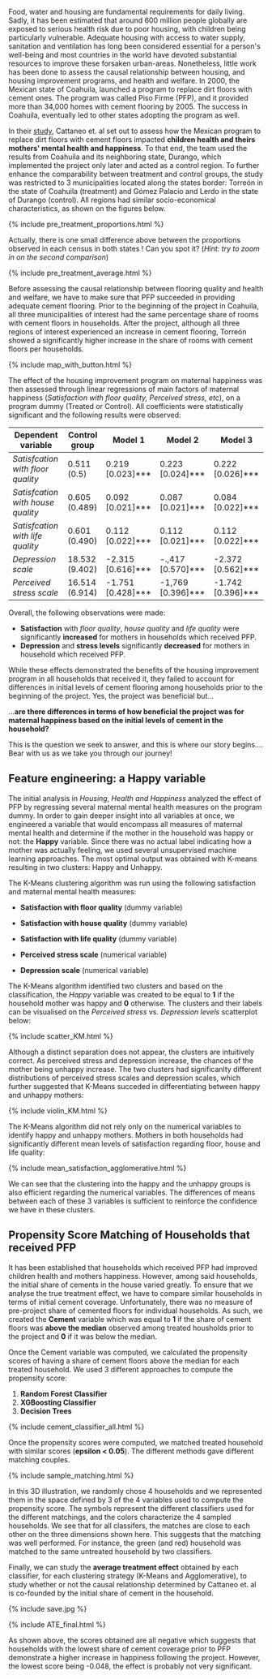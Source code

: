 Food, water and housing are fundamental requirements for daily living. Sadly, it has been estimated that around 600 million people globally are exposed to serious health risk due to poor housing, with children being particularly vulnerable. Adequate housing with access to water supply, sanitation and ventilation has long been considered essential for a person's well-being and most countries in the world have devoted substantial resources to improve these forsaken urban-areas. Nonetheless, little work has been done to assess the causal relationship between housing, and housing improvement programs, and health and welfare. In 2000, the Mexican state of Coahuila, launched a program to replace dirt floors with cement ones. The program was called Piso Firme (PFP), and it provided more than 34,000 homes with cement flooring by 2005. The success in Coahuila, eventually led to other states adopting the program as well.<br/>

In their [study](https://www.aeaweb.org/articles?id=10.1257/pol.1.1.75), Cattaneo et. al set out to assess how the Mexican program to replace dirt floors with cement floors impacted **children health and theirs mothers' mental health and happiness**. To that end, the team used the results from Coahuila and its neighboring state, Durango, which implemented the project only later and acted as a control region. To further enhance the comparability between treatment and control groups, the study was restricted to 3 municipalities located along the states border: Torreón in the state of Coahuila (treatment) and Gómez Palacio and Lerdo in the state of Durango (control). All regions had similar socio-economical characteristics, as shown on the figures below.<br/>

{% include pre_treatment_proportions.html %}

Actually, there is one small difference above between the proportions observed in each census in both states ! Can you spot it? (*Hint: try to zoom in on the second comparison*)

{% include pre_treatment_average.html %}

Before assessing the causal relationship between flooring quality and health and welfare, we have to make sure that PFP succeeded in providing adequate cement flooring. Prior to the beginning of the project in Coahuila, all three municipalities of interest had the same percentage share of rooms with cement floors in households. After the project, although all three regions of interest experienced an increase in cement flooring, Torreón showed a significantly higher increase in the share of rooms with cement floors per households. <br/>

{% include map_with_button.html %}



The effect of the housing improvement program on maternal happiness was then assessed through linear regressions of main factors of maternal happiness (*Satisfaction with floor quality, Perceived stress, etc*), on a program dummy (Treated or Control). All coefficients were statistically significant and the following results were observed:

**Dependent variable** | **Control group** | **Model 1** | **Model 2** | **Model 3**
--- | --- | --- | --- | --- |
*Satisfcation with floor quality* | 0.511 (0.5) | 0.219 [0.023]*** | 0.223 [0.024]*** | 0.222 [0.026]***
*Satisfcation with house quality* | 0.605 (0.489) | 0.092 [0.021]*** | 0.087 [0.021]*** | 0.084 [0.022]*** 
*Satisfcation with life quality* | 0.601 (0.490) | 0.112 [0.022]*** | 0.112 [0.021]*** | 0.112 [0.022]*** 
*Depression scale* | 18.532 (9.402) | -2.315 [0.616]*** | -.,417 [0.570]*** | -2.372 [0.562]***
*Perceived stress scale* | 16.514 (6.914) | -1.751 [0.428]*** | -1,769 [0.396]*** | -1.742 [0.396]***


Overall, the following observations were made:

*	**Satisfaction** with *floor quality*, *house quality* and *life quality* were significantly **increased** for mothers in households which received PFP. <br/>
*	**Depression** and **stress levels** significantly **decreased** for mothers in household which received PFP. <br/>

While these effects demonstrated the benefits of the housing improvement program in all households that received it, they failed to account for differences in initial levels of cement flooring among households prior to the beginning of the project. Yes, the project was beneficial but… 

...**are there differences in terms of how beneficial the project was for maternal happiness based on the initial levels of cement in the household?** 

This is the question we seek to answer, and this is where our story begins…. Bear with us as we take you through our journey!


## Feature engineering: a Happy variable

The initial analysis in *Housing, Health and Happiness* analyzed the effect of PFP by regressing several maternal mental health measures on the program dummy. In order to gain deeper insight into all variables at once, we engineered a variable that would encompass all measures of maternal mental health and determine if the mother in the household was happy or not: the **Happy** variable. Since there was no actual label indicating how a mother was actually feeling, we used several unsupervised machine learning approaches. The most optimal output was obtained with K-means resulting in two clusters: Happy and Unhappy. <br/>

The K-Means clustering algorithm was run using the following satisfaction and maternal mental health measures:

- **Satisfaction with floor quality** (dummy variable)

- **Satisfaction with house quality** (dummy variable)

- **Satisfaction with life quality** (dummy variable)

- **Perceived stress scale** (numerical variable)

- **Depression scale** (numerical variable)

The K-Means algorithm identified two clusters and based on the classification, the *Happy* variable was created to be equal to **1** if the household mother was happy and **0** otherwise. The clusters and their labels can be visualised on the *Perceived stress* vs. *Depression levels* scatterplot below:

{% include scatter_KM.html %}

Although a distinct separation does not appear, the clusters are intuitively correct. As perceived stress and depression increase, the chances of the mother being unhappy increase. The two clusters had significanlty different distributions of perceived stress scales and depression scales, which further suggested that K-Means succeded in differentiating between happy and unhappy mothers:

{% include violin_KM.html %}

The K-Means algorithm did not rely only on the numerical variables to identify happy and unhappy mothers. Mothers in both households had significantly different mean levels of satisfaction regarding floor, house and life quality:

{% include mean_satisfaction_agglomerative.html %}

We can see that the clustering into the happy and the unhappy groups is also efficient regarding the numerical variables. The differences of means  between each of these 3 variables is sufficient to reinforce the confidence we have in these clusters. 

## Propensity Score Matching of Households that received PFP

It has been established that households which received PFP had improved children health and mothers happiness. However, among said households, the initial share of cements in the house varied greatly. To ensure that we analyse the true treatment effect, we have to compare similar households in terms of initial cement coverage. Unfortunately, there was no measure of pre-project share of cemented floors for individual households. As such, we created the **Cement** variable which was equal to **1** if the share of cement floors was **above the median** observed among treated housholds prior to the project and **0** if it was below the median.

Once the Cement variable was computed, we calculated the propensity scores of having a share of cement floors above the median for each treated household. We used 3 different approaches to compute the propensity score:

1. **Random Forest Classifier**
2. **XGBoosting Classifier**
3. **Decision Trees**

{% include cement_classifier_all.html %}

Once the propensity scores were computed, we matched treated household with similar scores (**epsilon < 0.05**). The different methods gave different matching couples.

{% include sample_matching.html %}

In this 3D illustration, we randomly chose 4 households and we represented them in the space defined by 3 of the 4 variables used to compute the propensity score. The symbols represent the different classifiers used for the different matchings, and the colors characterize the 4 sampled households. We see that for all classifers, the matches are close to each other on the three dimensions shown here. This suggests that the matching was well performed. For instance, the green (and red) household was matched to the same untreated household by two classifiers. <br/>

Finally, we can study the **average treatment effect** obtained by each classifier, for each clustering strategy (K-Means and Agglomerative), to study whether or not the causal relationship determined by Cattaneo et. al is co-founded by the initial share of cement in the household. <br/>

{% include save.jpg %}

{% include ATE_final.html %}


As shown above, the scores obtained are all negative which suggests that households with the lowest share of cement coverage prior to PFP demonstrate a higher increase in happiness following the project. However, the lowest score being -0.048, the effect is probably not very significant. 
